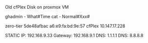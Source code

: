 Old cfPlex Disk on proxmox VM

ghadmin - What#Time
cat - Normal#Xxx#
 
zero-tier
5de48afbac
a6:e9:fa:bd:9e:57
cfPlex
10.147.17.228

STATIC IP: 192.168.9.33
Gateway:   192.168.9.1
DNS:       1.1.1.1
DNS:       8.8.8.8
